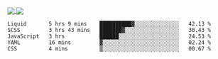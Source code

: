 <a href="https://www.mvuljevas.com">
    <img align="center" src="https://github-readme-stats.vercel.app/api?username=mvuljevas&show_icons=true&theme=dracula" />
</a>
<a href="https://www.mvuljevas.com">
    <img align="center" src="https://github-readme-stats.vercel.app/api/top-langs/?username=mvuljevas&theme=dracula&layout=compact" />
</a>

<br>

<!--START_SECTION:waka-->
```text
Liquid       5 hrs 9 mins    ██████████▓░░░░░░░░░░░░░░   42.13 % 
SCSS         3 hrs 43 mins   ███████▓░░░░░░░░░░░░░░░░░   30.43 % 
JavaScript   3 hrs           ██████░░░░░░░░░░░░░░░░░░░   24.53 % 
YAML         16 mins         ▓░░░░░░░░░░░░░░░░░░░░░░░░   02.24 % 
CSS          4 mins          ▒░░░░░░░░░░░░░░░░░░░░░░░░   00.67 % 
```
<!--END_SECTION:waka-->
